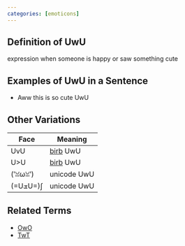 ```yaml
---
categories: [emoticons]
---
```


## Definition of UwU

expression when someone is happy or saw something cute

## Examples of UwU in a Sentence

- Aww this is so cute UwU

## Other Variations

| Face      | Meaning            |
| --------- | ------------------ |
| UvU       | [birb](./birb) UwU |
| U>U       | [birb](./birb) UwU |
| (′ꈍωꈍ‵) | unicode UwU        |
| (=UܫU=)∫  | unicode UwU        |

## Related Terms

- [OwO](./OwO)
- [TwT](./TwT)
